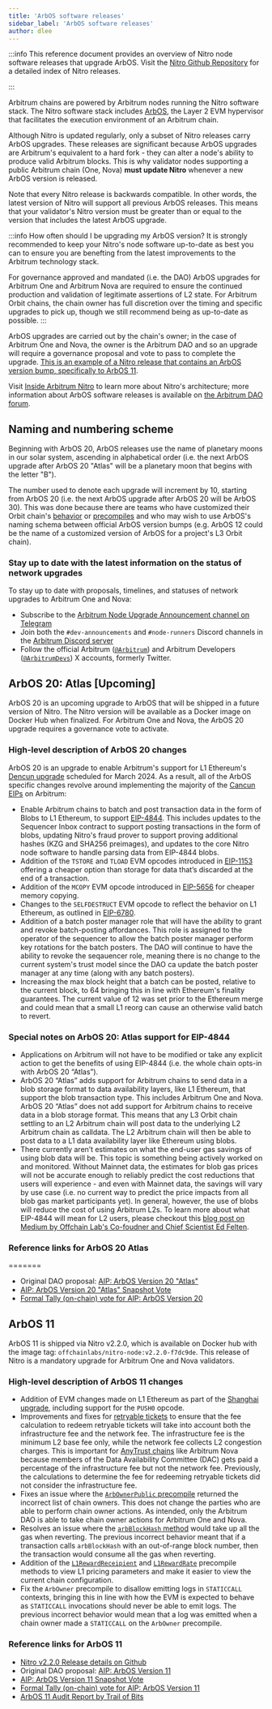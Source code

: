 ```yaml
---
title: 'ArbOS software releases'
sidebar_label: 'ArbOS software releases'
author: dlee
---
```


:::info
This reference document provides an overview of Nitro node software releases that upgrade ArbOS. Visit the [Nitro Github Repository](https://github.com/OffchainLabs/nitro/releases) for a detailed index of Nitro releases.

:::

Arbitrum chains are powered by Arbitrum nodes running the Nitro software stack. The Nitro software stack includes [ArbOS](https://forum.arbitrum.foundation/t/arbitrum-arbos-upgrades/19695), the Layer 2 EVM hypervisor that facilitates the execution environment of an Arbitrum chain.

Although Nitro is updated regularly, only a subset of Nitro releases carry ArbOS upgrades. These releases are significant because ArbOS upgrades are Arbitrum's equivalent to a hard fork - they can alter a node's ability to produce valid Arbitrum blocks. This is why validator nodes supporting a public Arbitrum chain (One, Nova) **must update Nitro** whenever a new ArbOS version is released.

Note that every Nitro release is backwards compatible. In other words, the latest version of Nitro will support all previous ArbOS releases. This means that your validator's Nitro version must be greater than or equal to the version that includes the latest ArbOS upgrade. 

:::info How often should I be upgrading my ArbOS version?
It is strongly recommended to keep your Nitro's node software up-to-date as best you can to ensure you are benefting from the latest improvements to the Arbitrum technology stack. 

For governance approved and mandated (i.e. the DAO) ArbOS upgrades for Arbitrum One and Arbitrum Nova are required to ensure the continued production and validation of legitimate assertions of L2 state. For Arbitrum Orbit chains, the chain owner has full discretion over the timing and specific upgrades to pick up, though we still recommend being as up-to-date as possible.
:::

ArbOS upgrades are carried out by the chain's owner; in the case of Arbitrum One and Nova, the owner is the Arbitrum DAO and so an upgrade will require a governance proposal and vote to pass to complete the upgrade. [This is an example of a Nitro release that contains an ArbOS version bump, specifically to ArbOS 11](https://github.com/OffchainLabs/nitro/releases/tag/v2.2.0).

Visit [Inside Arbitrum Nitro](../../inside-arbitrum-nitro/inside-arbitrum-nitro.mdx) to learn more about Nitro's architecture; more information about ArbOS software releases is available on [the Arbitrum DAO forum](https://forum.arbitrum.foundation/t/arbitrum-arbos-upgrades/19695).

## Naming and numbering scheme

Beginning with ArbOS 20, ArbOS releases use the name of planetary moons in our solar system, ascending in alphabetical order (i.e. the next ArbOS upgrade after ArbOS 20 "Atlas" will be a planetary moon that begins with the letter "B").

The number used to denote each upgrade will increment by 10, starting from ArbOS 20 (i.e. the next ArbOS upgrade after ArbOS 20 will be ArbOS 30). This was done because there are teams who have customized their Orbit chain's [behavior](../../launch-orbit-chain/how-tos/customize-stf.mdx) or [precompiles](../../launch-orbit-chain/how-tos/customize-precompile.mdx) and who may wish to use ArbOS's naming schema between official ArbOS version bumps (e.g. ArbOS 12 could be the name of a customized version of ArbOS for a project's L3 Orbit chain).

### Stay up to date with the latest information on the status of network upgrades
To stay up to date with proposals, timelines, and statuses of network upgrades to Arbitrum One and Nova:
- Subscribe to the [Arbitrum Node Upgrade Announcement channel on Telegram](https://t.me/arbitrumnodeupgrade)
- Join both the `#dev-announcements` and `#node-runners` Discord channels in the [Arbitrum Discord server](https://discord.gg/arbitrum)
- Follow the official Arbitrum ([`@Arbitrum`](https://twitter.com/arbitrum)) and Arbitrum Developers ([`@ArbitrumDevs`](https://twitter.com/ArbitrumDevs)) X accounts, formerly Twitter.

## ArbOS 20: Atlas [Upcoming]

ArbOS 20 is an upcoming upgrade to ArbOS that will be shipped in a future version of Nitro. The Nitro version will be available as a Docker image on Docker Hub when finalized. For Arbitrum One and Nova, the ArbOS 20 upgrade requires a governance vote to activate.

### High-level description of ArbOS 20 changes

ArbOS 20 is an upgrade to enable Arbitrum's support for L1 Ethereum's [Dencun upgrade](https://eips.ethereum.org/EIPS/eip-7569) scheduled for March 2024. As a result, all of the ArbOS specific changes revolve around implementing the majority of the [Cancun EIPs](https://github.com/ethereum/execution-specs/blob/master/network-upgrades/mainnet-upgrades/cancun.md) on Arbitrum:

- Enable Arbitrum chains to batch and post transaction data in the form of Blobs to L1 Ethereum, to support [EIP-4844](https://eips.ethereum.org/EIPS/eip-4844). This includes updates to the Sequencer Inbox contract to support posting transactions in the form of blobs, updating Nitro's fraud prover to support proving additional hashes (KZG and SHA256 preimages), and updates to the core Nitro node software to handle parsing data from EIP-4844 blobs.
- Addition of the `TSTORE` and `TLOAD` EVM opcodes introduced in [EIP-1153](https://eips.ethereum.org/EIPS/eip-1153) offering a cheaper option than storage for data that’s discarded at the end of a transaction.
- Addition of the `MCOPY` EVM opcode introduced in [EIP-5656](https://eips.ethereum.org/EIPS/eip-5656) for cheaper memory copying.
- Changes to the `SELFDESTRUCT` EVM opcode to reflect the behavior on L1 Ethereum, as outlined in [EIP-6780](https://eips.ethereum.org/EIPS/eip-6780).
- Addition of a batch poster manager role that will have the ability to grant and revoke batch-posting affordances. This role is assigned to the operator of the sequencer to allow the batch poster manager perform key rotations for the batch posters. The DAO will continue to have the ability to revoke the seqauencer role, meaning there is no change to the current system's trust model since the DAO ca update the batch poster manager at any time (along with any batch posters).
- Increasing the max block height that a batch can be posted, relative to the current block, to 64 bringing this in line with Ethereum's finality guarantees. The current value of 12 was set prior to the Ethereum merge and could mean that a small L1 reorg can cause an otherwise valid batch to revert.

### Special notes on ArbOS 20: Atlas support for EIP-4844

- Applications on Arbitrum will not have to be modified or take any explicit action to get the benefits of using EIP-4844 (i.e. the whole chain opts-in with ArbOS 20 “Atlas”).
- ArbOS 20 “Atlas” adds support for Arbitrum chains to send data in a blob storage format to data availability layers, like L1 Ethereum, that support the blob transaction type. This includes Arbitrum One and Nova. ArbOS 20 “Atlas” does not add support for Arbitrum chains to receive data in a blob storage format. This means that any L3 Orbit chain settling to an L2 Arbitrum chain will post data to the underlying L2 Arbitrum chain as calldata. The L2 Arbitrum chain will then be able to post data to a L1 data availability layer like Ethereum using blobs.
- There currently aren’t estimates on what the end-user gas savings of using blob data will be. This topic is something being actively worked on and monitored. Without Mainnet data, the estimates for blob gas prices will not be accurate enough to reliably predict the cost reductions that users will experience - and even with Mainnet data, the savings will vary by use case (i.e. no current way to predict the price impacts from all blob gas market participants yet). In general, however, the use of blobs will reduce the cost of using Arbitrum L2s. To learn more about what EIP-4844 will mean for L2 users, please checkout this [blog post on Medium by Offchain Lab's Co-foudner and Chief Scientist Ed Felten](https://medium.com/offchainlabs/eip-4844-what-does-it-mean-for-l2-users-5e86ebc4c028).

### Reference links for ArbOS 20 Atlas
=======
- Original DAO proposal: [AIP: ArbOS Version 20 "Atlas"](https://forum.arbitrum.foundation/t/aip-arbos-version-20-atlas/20957)
- [AIP: ArbOS Version 20 "Atlas" Snapshot Vote](https://snapshot.org/#/arbitrumfoundation.eth/proposal/0x813a366e287a872ada13d4f8348e771c7aa2d8c3cb00b2be31539ceab5627513)
- [Formal Tally (on-chain) vote for AIP: ArbOS Version 20](https://www.tally.xyz/gov/arbitrum/proposal/46905320292877192134536823079608810426433248493109520384601548724615383601450)

## ArbOS 11

ArbOS 11 is shipped via Nitro v2.2.0, which is available on Docker hub with the image tag: `offchainlabs/nitro-node:v2.2.0-f7dc9de`. This release of Nitro is a mandatory upgrade for Arbitrum One and Nova validators.

### High-level description of ArbOS 11 changes

- Addition of EVM changes made on L1 Ethereum as part of the [Shanghai upgrade](https://ethereum.org/history#shanghai), including support for the `PUSH0` opcode.
- Improvements and fixes for [retryable tickets](../../arbos/l1-to-l2-messaging.mdx) to ensure that the fee calculation to redeem retryable tickets will take into account both the infrastructure fee and the network fee. The infrastructure fee is the minimum L2 base fee only, while the network fee collects L2 congestion charges. This is important for [AnyTrust chains](../../inside-anytrust.mdx) like Arbitrum Nova because members of the Data Availability Committee (DAC) gets paid a percentage of the infrastructure fee but not the network fee. Previously, the calculations to determine the fee for redeeming retryable tickets did not consider the infrastructure fee.
- Fixes an issue where the [`ArbOwnerPublic` precompile](../../for-devs/dev-tools-and-resources/precompiles.mdx#arbownerpublic) returned the incorrect list of chain owners. This does not change the parties who are able to perform chain owner actions. As intended, only the Arbitrum DAO is able to take chain owner actions for Arbitrum One and Nova.
- Resolves an issue where the [`arbBlockHash` method](../../for-devs/dev-tools-and-resources/precompiles.mdx#arbsys) would take up all the gas when reverting. The previous incorrect behavior meant that if a transaction calls `arbBlockHash` with an out-of-range block number, then the transaction would consume all the gas when reverting.
- Addition of the [`L1RewardReceipient`](../../for-devs/dev-tools-and-resources/precompiles.mdx##arbgasinfo) and [`L1RewardRate`](../../for-devs/dev-tools-and-resources/precompiles.mdx##arbgasinfo) precompile methods to view L1 pricing parameters and make it easier to view the current chain configuration.
- Fix the `ArbOwner` precompile to disallow emitting logs in `STATICCALL` contexts, bringing this in line with how the EVM is expected to behave as `STATICCALL` invocations should never be able to emit logs. The previous incorrect behavior would mean that a log was emitted when a chain owner made a `STATICCALL` on the `ArbOwner` precompile.

### Reference links for ArbOS 11

- [Nitro v2.2.0 Release details on Github](https://github.com/OffchainLabs/nitro/releases/tag/v2.2.0)
- Original DAO proposal: [AIP: ArbOS Version 11](https://forum.arbitrum.foundation/t/aip-arbos-version-11/19696)
- [AIP: ArbOS Version 11 Snapshot Vote](https://snapshot.org/#/arbitrumfoundation.eth/proposal/0xa635e39a2c527f7a1eabf5ea22bdec6f4a265d6c69a06076e65fde0ae0a5941b)
- [Formal Tally (on-chain) vote for AIP: ArbOS Version 11](https://www.tally.xyz/gov/arbitrum/proposal/77069694702187027448745871790562515795432836429094222862498991082283032976814)
- [ArbOS 11 Audit Report by Trail of Bits](https://drive.google.com/file/d/1N3197Z7DuqBpu9qdt-GWPewe8HQakfLY/view)
